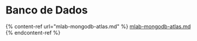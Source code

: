 # Banco de Dados

{% content-ref url="mlab-mongodb-atlas.md" %}
[mlab-mongodb-atlas.md](mlab-mongodb-atlas.md)
{% endcontent-ref %}
